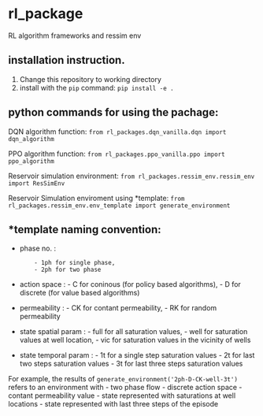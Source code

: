 # rl_package
RL algorithm frameworks and ressim env 

## installation instruction.
1. Change this repository to working directory
2. install with the `pip` command: `pip install -e . `

## python commands for using the pachage:

DQN algorithm function: `from rl_packages.dqn_vanilla.dqn import dqn_algorithm`

PPO algorithm function: `from rl_packages.ppo_vanilla.ppo import ppo_algorithm`

Reservoir simulation environment: `from rl_packages.ressim_env.ressim_env import ResSimEnv`

Reservoir Simulation enviroment using *template: `from rl_packages.ressim_env.env_template import generate_environment`


## *template naming convention:

- phase no. : 

          - 1ph for single phase, 
          - 2ph for two phase
          
- action space : 
          - C for coninous (for policy based algorithms), 
          - D for discrete (for value based algorithms)
               
- permeability : 
          - CK for contant permeability, 
          - RK for random permeability
               
- state spatial param : 
          - full for all saturation values,
          - well for saturation values at well location, 
          - vic for saturation values in the vicinity of wells
                      
- state temporal param : 
          - 1t for a single step saturation values
          - 2t for last two steps saturation values
          - 3t for last three steps saturation values
                       
For example, the results of `generate_environment('2ph-D-CK-well-3t')` refers to an environment with 
                - two phase flow
                - discrete action space 
                - contant permeability value
                - state represented with saturations at well locations
                - state represented with last three steps of the episode
